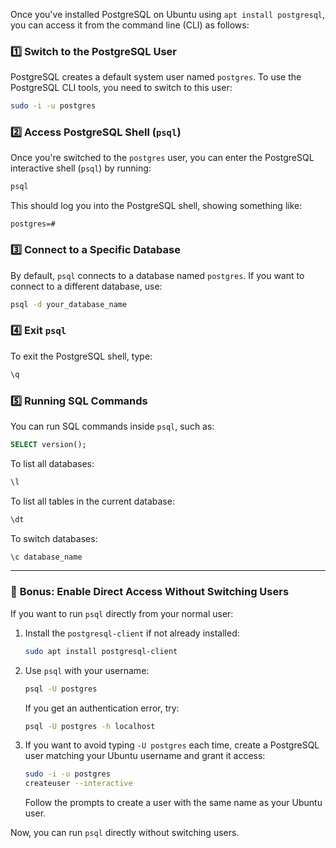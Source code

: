 Once you've installed PostgreSQL on Ubuntu using `apt install postgresql`, you can access it from the command line (CLI) as follows:

### 1️⃣ **Switch to the PostgreSQL User**
PostgreSQL creates a default system user named `postgres`. To use the PostgreSQL CLI tools, you need to switch to this user:

```bash
sudo -i -u postgres
```

### 2️⃣ **Access PostgreSQL Shell (`psql`)**
Once you're switched to the `postgres` user, you can enter the PostgreSQL interactive shell (`psql`) by running:

```bash
psql
```

This should log you into the PostgreSQL shell, showing something like:

```
postgres=#
```

### 3️⃣ **Connect to a Specific Database**
By default, `psql` connects to a database named `postgres`. If you want to connect to a different database, use:

```bash
psql -d your_database_name
```

### 4️⃣ **Exit `psql`**
To exit the PostgreSQL shell, type:

```sql
\q
```

### 5️⃣ **Running SQL Commands**
You can run SQL commands inside `psql`, such as:

```sql
SELECT version();
```

To list all databases:

```sql
\l
```

To list all tables in the current database:

```sql
\dt
```

To switch databases:

```sql
\c database_name
```

---

### 🚀 **Bonus: Enable Direct Access Without Switching Users**
If you want to run `psql` directly from your normal user:

1. Install the `postgresql-client` if not already installed:

   ```bash
   sudo apt install postgresql-client
   ```

2. Use `psql` with your username:

   ```bash
   psql -U postgres
   ```

   If you get an authentication error, try:

   ```bash
   psql -U postgres -h localhost
   ```

3. If you want to avoid typing `-U postgres` each time, create a PostgreSQL user matching your Ubuntu username and grant it access:

   ```bash
   sudo -i -u postgres
   createuser --interactive
   ```

   Follow the prompts to create a user with the same name as your Ubuntu user.

Now, you can run `psql` directly without switching users.

